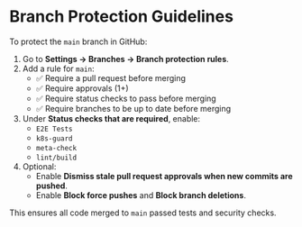 # Branch Protection Guidelines

To protect the `main` branch in GitHub:

1. Go to **Settings → Branches → Branch protection rules**.
2. Add a rule for `main`:
   - ✅ Require a pull request before merging
   - ✅ Require approvals (1+)
   - ✅ Require status checks to pass before merging
   - ✅ Require branches to be up to date before merging
3. Under **Status checks that are required**, enable:
   - `E2E Tests`
   - `k8s-guard`
   - `meta-check`
   - `lint/build`
4. Optional:
   - Enable **Dismiss stale pull request approvals when new commits are pushed**.
   - Enable **Block force pushes** and **Block branch deletions**.

This ensures all code merged to `main` passed tests and security checks.
